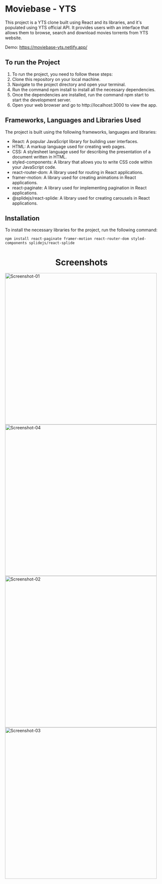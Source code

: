 # Moviebase - YTS
This project is a YTS clone built using React and its libraries, and it's populated using YTS official API. It provides users with an interface that allows them to browse, search and download movies torrents from YTS website.


Demo: https://moviebase-yts.netlify.app/


## To run the Project

1. To run the project, you need to follow these steps:
2. Clone this repository on your local machine.
3. Navigate to the project directory and open your terminal.
4. Run the command npm install to install all the necessary dependencies.
5. Once the dependencies are installed, run the command npm start to start the development server.
6. Open your web browser and go to http://localhost:3000 to view the app.

## Frameworks, Languages and Libraries Used
The project is built using the following frameworks, languages and libraries:
- React: A popular JavaScript library for building user interfaces.
- HTML: A markup language used for creating web pages.
- CSS: A stylesheet language used for describing the presentation of a document written in HTML.
- styled-components: A library that allows you to write CSS code within your JavaScript code.
- react-router-dom: A library used for routing in React applications.
- framer-motion: A library used for creating animations in React applications.
- react-paginate: A library used for implementing pagination in React applications.
- @splidejs/react-splide: A library used for creating carousels in React applications.

## Installation
To install the necessary libraries for the project, run the following command:

``` npm install react-paginate framer-motion react-router-dom styled-components splidejs/react-splide ```


<h1 align="center"> Screenshots </h1>
<p>
<img width="500" src="https://user-images.githubusercontent.com/63865428/186772780-caca1326-42c0-47d7-8699-8896399c0f0f.png" alt="Screenshot-01">
<img width="500" src="https://user-images.githubusercontent.com/63865428/186772851-6c36b0c8-e37b-4332-a496-698536652f53.png" alt="Screenshot-04">
<img width="500" src="https://user-images.githubusercontent.com/63865428/186772929-5c1a5e76-72a0-49d9-8332-5662ca0a4a4e.png" alt="Screenshot-02">
<img width="500" src="https://user-images.githubusercontent.com/63865428/186772952-3bdcf113-eaca-4b11-bdfd-d521849f03a0.png" alt="Screenshot-03">
</p>



